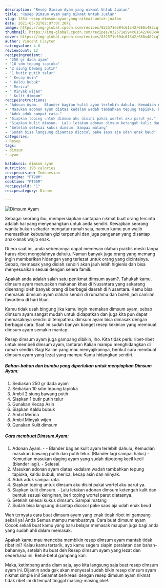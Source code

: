 ```yaml
---
description: "Resep Dimsum Ayam yang nikmat Untuk Jualan"
title: "Resep Dimsum Ayam yang nikmat Untuk Jualan"
slug: 1384-resep-dimsum-ayam-yang-nikmat-untuk-jualan
date: 2021-03-31T02:07:07.267Z
image: https://img-global.cpcdn.com/recipes/832571e594c61542/680x482cq70/dimsum-ayam-foto-resep-utama.jpg
thumbnail: https://img-global.cpcdn.com/recipes/832571e594c61542/680x482cq70/dimsum-ayam-foto-resep-utama.jpg
cover: https://img-global.cpcdn.com/recipes/832571e594c61542/680x482cq70/dimsum-ayam-foto-resep-utama.jpg
author: Vincent Clayton
ratingvalue: 4.6
reviewcount: 12
recipeingredient:
- "250 gr dada ayam"
- "10 sdm tepung tapioka"
- "2 siung bawang putih"
- "1 butir putih telur"
- " Kecap Asin"
- " Kaldu bubuk"
- " Merica"
- " Minyak wijen"
- " Kulit dimsum"
recipeinstructions:
- "Adonan Ayam.   Blander bagian kulit ayam terlebih dahulu, Kemudian masukan bawang putih dan putih telur. (Blander lagi sampai halus)  Kemudian masukan daging ayam yang sudah dipotong kecil kecil (blander lagi).  Selesai."
- "Masukan adonan ayam diatas kedalam wadah tambahkan tepung tapioka, kaldu bubuk, merica, kecap asin dan minyak."
- "Aduk aduk sampai rata."
- "Siapkan toping untuk dimsum aku disini pakai wortel aku parut ya."
- "Siapkan kulit dimsum.  Lalu letakan adonan dimsum ketengah kulit dan bentuk sesuai keinginan, beri toping wortel parut diatasnya."
- "Setelah selesai kukus dimsum. Sampai matang"
- "Sudah bisa langsung disantap dicocol pake saos aja udah enak beud"
categories:
- Resep
tags:
- dimsum
- ayam

katakunci: dimsum ayam 
nutrition: 193 calories
recipecuisine: Indonesian
preptime: "PT28M"
cooktime: "PT35M"
recipeyield: "1"
recipecategory: Dinner

---
```



![Dimsum Ayam](https://img-global.cpcdn.com/recipes/832571e594c61542/680x482cq70/dimsum-ayam-foto-resep-utama.jpg)

Sebagai seorang ibu, mempersiapkan santapan nikmat buat orang tercinta adalah hal yang menyenangkan untuk anda sendiri. Kewajiban seorang  wanita bukan sekadar mengatur rumah saja, namun kamu pun wajib memastikan kebutuhan gizi terpenuhi dan juga panganan yang disantap anak-anak wajib enak.

Di era  saat ini, anda sebenarnya dapat memesan olahan praktis meski tanpa harus ribet mengolahnya dahulu. Namun banyak juga orang yang memang ingin memberikan hidangan yang terlezat untuk orang yang dicintainya. Sebab, memasak yang diolah sendiri akan jauh lebih higienis dan bisa menyesuaikan sesuai dengan selera famili. 



Apakah anda adalah salah satu penikmat dimsum ayam?. Tahukah kamu, dimsum ayam merupakan makanan khas di Nusantara yang sekarang disenangi oleh banyak orang di berbagai daerah di Nusantara. Kamu bisa memasak dimsum ayam olahan sendiri di rumahmu dan boleh jadi camilan favoritmu di hari libur.

Kamu tidak usah bingung jika kamu ingin memakan dimsum ayam, sebab dimsum ayam sangat mudah untuk didapatkan dan juga kita pun dapat memasaknya sendiri di tempatmu. dimsum ayam bisa dimasak dengan berbagai cara. Saat ini sudah banyak banget resep kekinian yang membuat dimsum ayam semakin mantap.

Resep dimsum ayam juga gampang dibikin, lho. Kita tidak perlu ribet-ribet untuk membeli dimsum ayam, lantaran Kalian mampu menghidangkan di rumah sendiri. Bagi Kalian yang mau menyajikannya, berikut cara membuat dimsum ayam yang lezat yang mampu Kamu hidangkan sendiri.

<!--inarticleads1-->

##### Bahan-bahan dan bumbu yang diperlukan untuk menyiapkan Dimsum Ayam:

1. Sediakan 250 gr dada ayam
1. Sediakan 10 sdm tepung tapioka
1. Ambil 2 siung bawang putih
1. Siapkan 1 butir putih telur
1. Gunakan  Kecap Asin
1. Siapkan  Kaldu bubuk
1. Ambil  Merica
1. Ambil  Minyak wijen
1. Gunakan  Kulit dimsum




<!--inarticleads2-->

##### Cara membuat Dimsum Ayam:

1. Adonan Ayam.  -  - Blander bagian kulit ayam terlebih dahulu, Kemudian masukan bawang putih dan putih telur. (Blander lagi sampai halus)  - Kemudian masukan daging ayam yang sudah dipotong kecil kecil (blander lagi).  - Selesai.
1. Masukan adonan ayam diatas kedalam wadah tambahkan tepung tapioka, kaldu bubuk, merica, kecap asin dan minyak.
1. Aduk aduk sampai rata.
1. Siapkan toping untuk dimsum aku disini pakai wortel aku parut ya.
1. Siapkan kulit dimsum.  - Lalu letakan adonan dimsum ketengah kulit dan bentuk sesuai keinginan, beri toping wortel parut diatasnya.
1. Setelah selesai kukus dimsum. Sampai matang
1. Sudah bisa langsung disantap dicocol pake saos aja udah enak beud




Wah ternyata cara buat dimsum ayam yang enak tidak ribet ini gampang sekali ya! Anda Semua mampu membuatnya. Cara buat dimsum ayam Cocok sekali buat kamu yang baru belajar memasak maupun juga bagi anda yang sudah ahli dalam memasak.

Apakah kamu mau mencoba membikin resep dimsum ayam mantab tidak ribet ini? Kalau kamu tertarik, ayo kamu segera siapin peralatan dan bahan-bahannya, setelah itu buat deh Resep dimsum ayam yang lezat dan sederhana ini. Betul-betul gampang kan. 

Maka, ketimbang anda diam saja, ayo kita langsung saja buat resep dimsum ayam ini. Dijamin anda gak akan menyesal sudah bikin resep dimsum ayam nikmat simple ini! Selamat berkreasi dengan resep dimsum ayam nikmat tidak ribet ini di tempat tinggal masing-masing,oke!.

